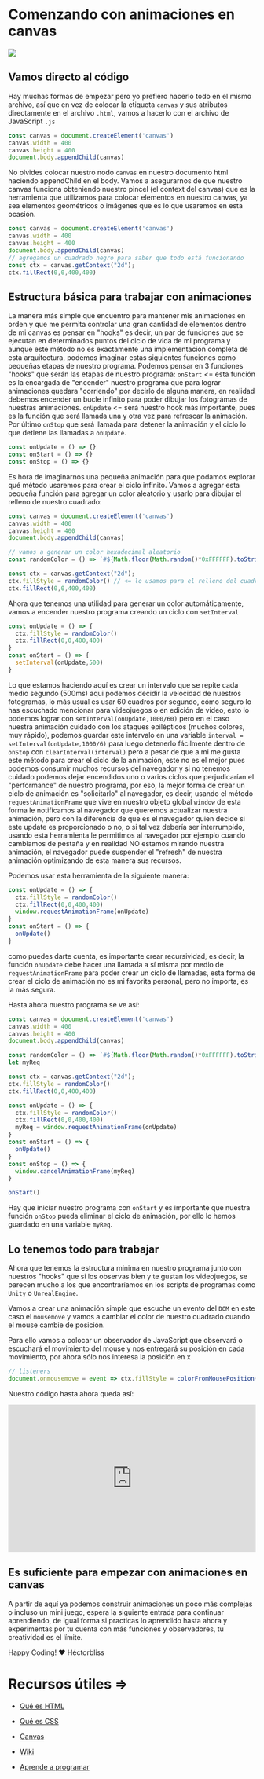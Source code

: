 # Comenzando con animaciones en canvas
<img style="max-width: 100%;" src="https://external-content.duckduckgo.com/iu/?u=https%3A%2F%2Fwww.wallpaperup.com%2Fuploads%2Fwallpapers%2F2013%2F02%2F05%2F35575%2F9ec017d54ecd74c55c44cfad7111f9d6.jpg&f=1&nofb=1" />

## Vamos directo al código

Hay muchas formas de empezar pero yo prefiero hacerlo todo en el mismo archivo, así que en vez de colocar la etiqueta `canvas` y sus atributos directamente en el archivo `.html`, vamos a hacerlo con el archivo de JavaScript `.js`

```javascript
const canvas = document.createElement('canvas')
canvas.width = 400
canvas.height = 400
document.body.appendChild(canvas)
```
No olvides colocar nuestro nodo `canvas` en nuestro documento html haciendo appendChild en el body.
Vamos a asegurarnos de que nuestro canvas funciona obteniendo nuestro pincel (el context del canvas) que es la herramienta que utilizamos para colocar elementos en nuestro canvas, ya sea elementos geométricos o imágenes que es lo que usaremos en esta ocasión.

```javascript
const canvas = document.createElement('canvas')
canvas.width = 400
canvas.height = 400
document.body.appendChild(canvas)
// agregamos un cuadrado negro para saber que todo está funcionando
const ctx = canvas.getContext("2d");
ctx.fillRect(0,0,400,400)
```

## Estructura básica para trabajar con animaciones

La manera más simple que encuentro para mantener mis animaciones en orden y que me permita controlar una gran cantidad de elementos dentro de mi canvas es pensar en "hooks" es decir, un par de funciones que se ejecutan en determinados puntos del ciclo de vida de mi programa y aunque este método no es exactamente una implementación completa de esta arquitectura, podemos imaginar estas siguientes funciones como pequeñas etapas de nuestro programa. Podemos pensar en 3 funciones "hooks" que serán las etapas de nuestro programa: `onStart` <= esta función es la encargada de "encender" nuestro programa que para lograr animaciones quedara "corriendo" por decirlo de alguna manera, en realidad debemos encender un bucle infinito para poder dibujar los fotográmas de nuestras animaciones. `onUpdate` <= será nuestro hook más importante, pues es la función que será llamada una y otra vez para refrescar la animación. Por último `onStop` que será llamada para detener la animación y el ciclo lo que detiene las llamadas a `onUpdate`.

```javascript
const onUpdate = () => {}
const onStart = () => {}
const onStop = () => {}
```
Es hora de imaginarnos una pequeña animación para que podamos explorar qué método usaremos para crear el ciclo infinito.
Vamos a agregar esta pequeña función para agregar un color aleatorio y usarlo para dibujar el relleno de nuestro cuadrado:
```javascript
const canvas = document.createElement('canvas')
canvas.width = 400
canvas.height = 400
document.body.appendChild(canvas)

// vamos a generar un color hexadecimal aleatorio
const randomColor = () => `#${Math.floor(Math.random()*0xFFFFFF).toString(16)}`

const ctx = canvas.getContext("2d");
ctx.fillStyle = randomColor() // <= lo usamos para el relleno del cuadrado
ctx.fillRect(0,0,400,400)
```
Ahora que tenemos una utilidad para generar un color automáticamente, vamos a encender nuestro programa creando un ciclo con `setInterval`

```javascript
const onUpdate = () => {
  ctx.fillStyle = randomColor()
  ctx.fillRect(0,0,400,400)
}
const onStart = () => {
  setInterval(onUpdate,500)
}
```
Lo que estamos haciendo aquí es crear un intervalo que se repite cada medio segundo (500ms) aqui podemos decidir la velocidad de nuestros fotogramas, lo más usual es usar 60 cuadros por segundo, cómo seguro lo has escuchado mencionar para videojuegos o en edición de video, esto lo podemos lograr con `setInterval(onUpdate,1000/60)` pero en el caso nuestra animación cuidado con los ataques epilépticos (muchos colores, muy rápido), podemos guardar este intervalo en una variable `interval = setInterval(onUpdate,1000/6)` para luego detenerlo fácilmente dentro de `onStop` con `clearInterval(interval)` pero a pesar de que a mi me gusta este método para crear el ciclo de la animación, este no es el mejor pues podemos consumir muchos recursos del navegador y si no tenemos cuidado podemos dejar encendidos uno o varios ciclos que perjudicarían el "performance" de nuestro programa, por eso, la mejor forma de crear un ciclo de animación es "solicitarlo" al navegador, es decir, usando el método `requestAnimationFrame` que vive en nuestro objeto global `window` de esta forma le notificamos al navegador que queremos actualizar nuestra animación, pero con la diferencia de que es el navegador quien decide si este update es proporcionado o no, o si tal vez debería ser interrumpido, usando esta herramienta le permitimos al navegador por ejemplo cuando cambiamos de pestaña y en realidad NO estamos mirando nuestra animación, el navegador puede suspender el "refresh" de nuestra animación optimizando de esta manera sus recursos. 

Podemos usar esta herramienta de la siguiente manera:

```javascript
const onUpdate = () => {
  ctx.fillStyle = randomColor()
  ctx.fillRect(0,0,400,400)
  window.requestAnimationFrame(onUpdate)
}
const onStart = () => {
  onUpdate()
}
``` 
como puedes darte cuenta, es importante crear recursividad, es decir, la función `onUpdate` debe hacer una llamada a sí misma por medio de `requestAnimationFrame` para poder crear un ciclo de llamadas, esta forma de crear el ciclo de animación no es mi favorita personal, pero no importa, es la más segura.

Hasta ahora nuestro programa se ve así:
```javascript
const canvas = document.createElement('canvas')
canvas.width = 400
canvas.height = 400
document.body.appendChild(canvas)

const randomColor = () => `#${Math.floor(Math.random()*0xFFFFFF).toString(16)}`
let myReq

const ctx = canvas.getContext("2d");
ctx.fillStyle = randomColor()
ctx.fillRect(0,0,400,400)

const onUpdate = () => {
  ctx.fillStyle = randomColor()
  ctx.fillRect(0,0,400,400)
  myReq = window.requestAnimationFrame(onUpdate)
}
const onStart = () => {
  onUpdate()
}
const onStop = () => {
  window.cancelAnimationFrame(myReq)
}

onStart()
```
Hay que iniciar nuestro programa con `onStart` y es importante que nuestra función `onStop` pueda eliminar el ciclo de animación, por ello lo hemos guardado en una variable `myReq`.

## Lo tenemos todo para trabajar

Ahora que tenemos la estructura minima en nuestro programa junto con nuestros "hooks" que si los observas bien y te gustan los videojuegos, se parecen mucho a los que encontraríamos en los scripts de programas como `Unity` o `UnrealEngine`.

Vamos a crear una animación simple que escuche un evento del `DOM` en este caso el `mousemove` y vamos a cambiar el color de nuestro cuadrado cuando el mouse cambie de posición.

Para ello vamos a colocar un observador de JavaScript que observará o escuchará el movimiento del mouse y nos entregará su posición en cada movimiento, por ahora sólo nos interesa la posición en x

```javascript
// listeners
document.onmousemove = event => ctx.fillStyle = colorFromMousePosition(event.clientX)
```
Nuestro código hasta ahora queda así:
<iframe height="300" style="width: 100%;" scrolling="no" title="How to Ensamble a game" src="https://codepen.io/hectorbliss/embed/MQeOrp?default-tab=html%2Cresult" frameborder="no" loading="lazy" allowtransparency="true" allowfullscreen="true">
  See the Pen <a href="https://codepen.io/hectorbliss/pen/MQeOrp">
  How to Ensamble a game</a> by Héctor (<a href="https://codepen.io/hectorbliss">@hectorbliss</a>)
  on <a href="https://codepen.io">CodePen</a>.
</iframe>

## Es suficiente para empezar con animaciones en canvas

A partir de aquí ya podemos construir animaciones un poco más complejas o incluso un mini juego, espera la siguiente entrada para continuar aprendiendo, de igual forma si practicas lo aprendido hasta ahora y experimentas por tu cuenta con más funciones y observadores, tu creatividad es el límite.

Happy Coding! ❤ Héctorbliss

# Recursos útiles =>

*  [Qué es HTML](https://developer.mozilla.org/es/docs/Learn/Getting_started_with_the_web/HTML_basics)

*  [Qué es CSS](https://developer.mozilla.org/es/docs/Learn/Getting_started_with_the_web/CSS_basics)

*  [Canvas](https://developer.mozilla.org/en-US/docs/Web/API/Canvas_API)

*  [Wiki](https://es.wikipedia.org/wiki/Canvas_(HTML))
* [Aprende a programar](https://fixter.camp/courses)